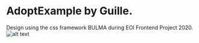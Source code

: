 # AdoptExample by Guille. 
Design using the css framework BULMA during EOI Frontend Project 2020.
![alt text](https://github.com/[gfs2395]/[Adoption-Template]/blob/[master]/1.jpg?raw=true)
